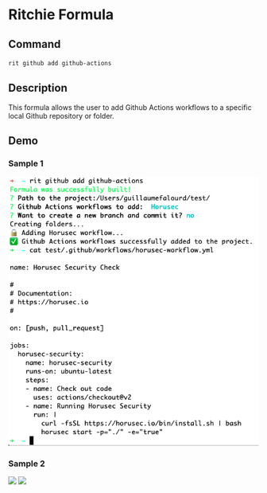 # Ritchie Formula

## Command

```bash
rit github add github-actions
```

## Description

This formula allows the user to add Github Actions workflows to a specific local Github repository or folder.

## Demo

### Sample 1

<img class="special-img-class" src="/docs/img/rit-github-add-github-actions-formula-sample-1.png"/>

### Sample 2

<img class="special-img-class" src="/docs/img/rit-github-add-github-actions-result-sample-2.png"/>

<img class="special-img-class" src="/docs/img/rit-github-add-github-actions-result-sample-2-result.png"/>